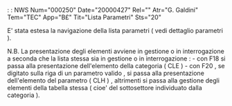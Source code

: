  :  : NWS Num="000250" Date="20000427" Rel="" Atr="G. Galdini" Tem="TEC" App="B£" Tit="Lista Parametri" Sts="20"

E' stata estesa la navigazione della lista parametri ( vedi dettaglio parametri ).

N.B.
La presentazione degli elementi avviene in gestione o in interrogazione a seconda che la lista stessa sia in gestione o in interrogazione  : 
           -  con F18 si passa alla presentazione dell'elemento della categoria  ( CLE )            -  con F20 , se digitato sulla riga di un parametro valido , si passa alla presentazione dell'elemento del                       parametro ( CLH ) , altrimenti si passa alla gestione degli elementi della tabella stessa ( cioe' del
sottosettore individuato dalla categoria ).


